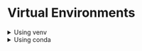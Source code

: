 # Virtual Environments



<details>

<summary>Using venv</summary>

**Creating and activating an environment** You can do this by running the following on a terminal [https://doc.qt.io/qtforpython-6/quickstart.html#quick-start:](https://doc.qt.io/qtforpython-6/quickstart.html#quick-start:)

* Create environment (Your Python executable might be called `python3`):

<pre class="language-bash"><code class="lang-bash"><a data-footnote-ref href="#user-content-fn-1">python</a> -m venv myenv
</code></pre>

* Activate the environment (Linux and macOS):

```bash
source myenv/bin/activate
```

* Activate the environment (Windows):

```powershell
myenv\Scripts\activate.bat
```

</details>

<details>

<summary>Using conda</summary>

1. Install miniconda for example (conda init if not already)
2. Create env:

<pre class="language-bash"><code class="lang-bash"><strong>conda create <a data-footnote-ref href="#user-content-fn-2">--prefix FULL_PATH_ENV</a> <a data-footnote-ref href="#user-content-fn-3">python=3.12</a>
</strong></code></pre>

* Activate venv:

<pre class="language-bash"><code class="lang-bash">conda activate <a data-footnote-ref href="#user-content-fn-4">FULL_PATH_ENV</a>
</code></pre>

</details>



[^1]: Your Python executable might be called `python3`

[^2]: you can replace this by myenv if you want to create in current dir

[^3]: you can ommit this, it'll use latest python

[^4]: 

